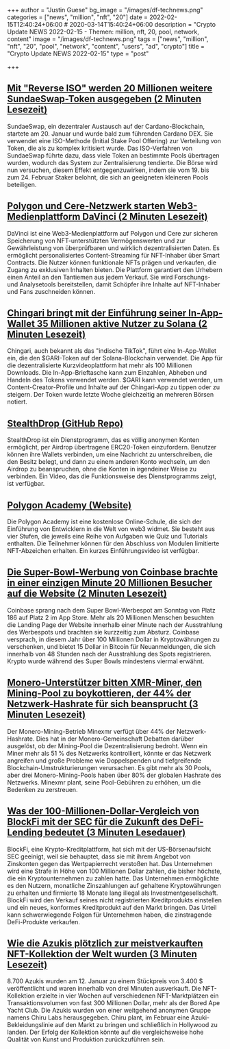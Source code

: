 +++
author = "Justin Guese"
bg_image = "/images/df-technews.png"
categories = ["news", "million", "nft", "20"]
date = 2022-02-15T12:40:24+06:00 # 2020-03-14T15:40:24+06:00
description = "Crypto Update NEWS 2022-02-15 - Themen: million, nft, 20, pool, network, content"
image = "/images/df-technews.png"
tags = ["news", "million", "nft", "20", "pool", "network", "content", "users", "ad", "crypto"]
title = "Crypto Update NEWS 2022-02-15"
type = "post"

+++

## [Mit "Reverse ISO" werden 20 Millionen weitere SundaeSwap-Token ausgegeben (2 Minuten Lesezeit)](https://cryptoslate.com/reverse-iso-will-see-20-million-more-sundaeswap-tokens-given-away/)

 SundaeSwap, ein dezentraler Austausch auf der Cardano-Blockchain, startete am 20. Januar und wurde bald zum führenden Cardano DEX. Sie verwendet eine ISO-Methode (Initial Stake Pool Offering) zur Verteilung von Token, die als zu komplex kritisiert wurde. Das ISO-Verfahren von SundaeSwap führte dazu, dass viele Token an bestimmte Pools übertragen wurden, wodurch das System zur Zentralisierung tendierte. Die Börse wird nun versuchen, diesem Effekt entgegenzuwirken, indem sie vom 19. bis zum 24. Februar Staker belohnt, die sich an geeigneten kleineren Pools beteiligen.

## [Polygon und Cere-Netzwerk starten Web3-Medienplattform DaVinci (2 Minuten Lesezeit)](https://cointelegraph.com/news/polygon-and-cere-network-to-launch-web3-media-platform-davinci)

 DaVinci ist eine Web3-Medienplattform auf Polygon und Cere zur sicheren Speicherung von NFT-unterstützten Vermögenswerten und zur Gewährleistung von überprüfbaren und wirklich dezentralisierten Daten. Es ermöglicht personalisiertes Content-Streaming für NFT-Inhaber über Smart Contracts. Die Nutzer können funktionale NFTs prägen und verkaufen, die Zugang zu exklusiven Inhalten bieten. Die Plattform garantiert den Urhebern einen Anteil an den Tantiemen aus jedem Verkauf. Sie wird Forschungs- und Analysetools bereitstellen, damit Schöpfer ihre Inhalte auf NFT-Inhaber und Fans zuschneiden können.

## [Chingari bringt mit der Einführung seiner In-App-Wallet 35 Millionen aktive Nutzer zu Solana (2 Minuten Lesezeit)](https://hackernoon.com/chingari-brings-35-million-active-users-to-solana-with-the-launch-of-its-in-app-wallet)

 Chingari, auch bekannt als das "indische TikTok", führt eine In-App-Wallet ein, die den $GARI-Token auf der Solana-Blockchain verwendet. Die App für die dezentralisierte Kurzvideoplattform hat mehr als 100 Millionen Downloads. Die In-App-Brieftasche kann zum Einzahlen, Abheben und Handeln des Tokens verwendet werden. $GARI kann verwendet werden, um Content-Creator-Profile und Inhalte auf der Chingari-App zu tippen oder zu steigern. Der Token wurde letzte Woche gleichzeitig an mehreren Börsen notiert.

## [StealthDrop (GitHub Repo)](https://github.com/nalinbhardwaj/stealthdrop)

 StealthDrop ist ein Dienstprogramm, das es völlig anonymen Konten ermöglicht, per Airdrop übertragene ERC20-Token einzufordern. Benutzer können ihre Wallets verbinden, um eine Nachricht zu unterschreiben, die den Besitz belegt, und dann zu einem anderen Konto wechseln, um den Airdrop zu beanspruchen, ohne die Konten in irgendeiner Weise zu verbinden. Ein Video, das die Funktionsweise des Dienstprogramms zeigt, ist verfügbar.

## [Polygon Academy (Website)](https://academy.polygon.technology/module-1-getting-started/join-the-polygon-academy)

 Die Polygon Academy ist eine kostenlose Online-Schule, die sich der Einführung von Entwicklern in die Welt von web3 widmet. Sie besteht aus vier Stufen, die jeweils eine Reihe von Aufgaben wie Quiz und Tutorials enthalten. Die Teilnehmer können für den Abschluss von Modulen limitierte NFT-Abzeichen erhalten. Ein kurzes Einführungsvideo ist verfügbar.

## [Die Super-Bowl-Werbung von Coinbase brachte in einer einzigen Minute 20 Millionen Besucher auf die Website (2 Minuten Lesezeit)](https://www.protocol.com/bulletins/coinbase-super-bowl-results)

 Coinbase sprang nach dem Super Bowl-Werbespot am Sonntag von Platz 186 auf Platz 2 im App Store. Mehr als 20 Millionen Menschen besuchten die Landing Page der Website innerhalb einer Minute nach der Ausstrahlung des Werbespots und brachten sie kurzzeitig zum Absturz. Coinbase versprach, in diesem Jahr über 100 Millionen Dollar in Kryptowährungen zu verschenken, und bietet 15 Dollar in Bitcoin für Neuanmeldungen, die sich innerhalb von 48 Stunden nach der Ausstrahlung des Spots registrieren. Krypto wurde während des Super Bowls mindestens viermal erwähnt.

## [Monero-Unterstützer bitten XMR-Miner, den Mining-Pool zu boykottieren, der 44% der Netzwerk-Hashrate für sich beansprucht (3 Minuten Lesezeit)](https://news.bitcoin.com/monero-supporters-beg-xmr-miners-to-boycott-mining-pool-capturing-44-of-the-network-hashrate/)

 Der Monero-Mining-Betrieb Minexmr verfügt über 44% der Netzwerk-Hashrate. Dies hat in der Monero-Gemeinschaft Debatten darüber ausgelöst, ob der Mining-Pool die Dezentralisierung bedroht. Wenn ein Miner mehr als 51 % des Netzwerks kontrolliert, könnte er das Netzwerk angreifen und große Probleme wie Doppelspenden und tiefgreifende Blockchain-Umstrukturierungen verursachen. Es gibt mehr als 30 Pools, aber drei Monero-Mining-Pools haben über 80% der globalen Hashrate des Netzwerks. Minexmr plant, seine Pool-Gebühren zu erhöhen, um die Bedenken zu zerstreuen.

## [Was der 100-Millionen-Dollar-Vergleich von BlockFi mit der SEC für die Zukunft des DeFi-Lending bedeutet (3 Minuten Lesedauer)](https://techcrunch.com/2022/02/14/what-blockfis-100m-settlement-with-the-sec-means-for-future-of-defi-lending/)

 BlockFi, eine Krypto-Kreditplattform, hat sich mit der US-Börsenaufsicht SEC geeinigt, weil sie behauptet, dass sie mit ihrem Angebot von Zinskonten gegen das Wertpapierrecht verstoßen hat. Das Unternehmen wird eine Strafe in Höhe von 100 Millionen Dollar zahlen, die bisher höchste, die ein Kryptounternehmen zu zahlen hatte. Das Unternehmen ermöglichte es den Nutzern, monatliche Zinszahlungen auf gehaltene Kryptowährungen zu erhalten und firmierte 18 Monate lang illegal als Investmentgesellschaft. BlockFi wird den Verkauf seines nicht registrierten Kreditprodukts einstellen und ein neues, konformes Kreditprodukt auf den Markt bringen. Das Urteil kann schwerwiegende Folgen für Unternehmen haben, die zinstragende DeFi-Produkte verkaufen.

## [Wie die Azukis plötzlich zur meistverkauften NFT-Kollektion der Welt wurden (3 Minuten Lesezeit)](https://outline.com/u2W297)

 8.700 Azukis wurden am 12. Januar zu einem Stückpreis von 3.400 $ veröffentlicht und waren innerhalb von drei Minuten ausverkauft. Die NFT-Kollektion erzielte in vier Wochen auf verschiedenen NFT-Marktplätzen ein Transaktionsvolumen von fast 300 Millionen Dollar, mehr als der Bored Ape Yacht Club. Die Azukis wurden von einer weitgehend anonymen Gruppe namens Chiru Labs herausgegeben. Chiru plant, im Februar eine Azuki-Bekleidungslinie auf den Markt zu bringen und schließlich in Hollywood zu landen. Der Erfolg der Kollektion könnte auf die vergleichsweise hohe Qualität von Kunst und Produktion zurückzuführen sein.


